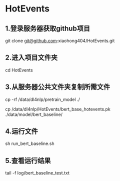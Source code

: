# HotEvents

## 1.登录服务器获取github项目
git clone git@github.com:xiaohong404/HotEvents.git

## 2.进入项目文件夹
cd HotEvents

## 3.从服务器公共文件夹复制所需文件
cp -rf /data/dl4nlp/pretrain_model ./

cp /data/dl4nlp/HotEvents/bert_base_hotevents.pk ./data/model/bert_baseline/

## 4.运行文件
sh run_bert_baseline.sh

## 5.查看运行结果
tail -f log/bert_baseline_test.txt

